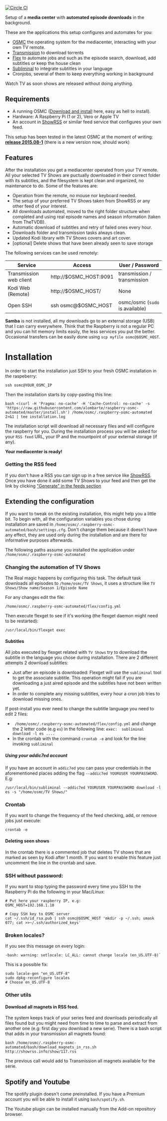 [![Circle CI](https://circleci.com/gh/alombarte/raspberry-osmc-automated.svg?style=svg)](https://circleci.com/gh/alombarte/raspberry-osmc-automated)

Setup of a **media center**  with **automated episode downloads** in the background.

These are the applications this setup configures and automates for you:

- [OSMC](https://osmc.tv/) the operating system for the mediacenter, interacting with your own TV remote.
- [Transmission](http://www.transmissionbt.com/) to download torrents
- [Flex](http://flexget.com/) to automate jobs and such as the episode search, download, add subtitles or keep the house clean
- [Subliminal](https://github.com/Diaoul/subliminal) to integrate subtitles in your language
- Cronjobs, several of them to keep everything working in background

Watch TV as soon shows are released without doing anything.


## Requirements
- A running OSMC ([Download and install](https://osmc.tv/download/) here, easy as hell to install).
- Hardware: A Raspberry Pi (1 or 2), Vero or Apple TV
- An account in [ShowRSS](https://showrss.info/) or similar feed service that configures your own feed.

This setup has been tested in the latest OSMC at the moment of writing: [**release 2015.08-1**](https://osmc.tv/download/images/) (there is a new version now, should work)

## Features
After the installation you get a mediacenter operated from your TV remote. All your selected TV Shows are puctually downloaded in their correct folder with its subtitles, and the filesystem is kept clean and organized, no maintenance to do. Some of the features are:

- Operation from the remote, no mouse nor keyboard needed.
- The setup of your preferred TV Shows taken from ShowRSS or any other feed of your interest.
- All downloads automated, moved to the right folder structure when completed and using real episode names and season information (taken from TheTVDB).
- Automatic download of subtitles and retry of failed ones every hour.
- Downloads folder and transmission tasks always clean.
- Updated Kodi library with TV Shows covers and art cover.
- [optional] Delete shows that have been already seen to save storage

The following services can be used remotely:

Service  | Access  | User / Password
-------- | ---- | -----------
Transmission web client | http://$OSMC_HOST:9091 | transmission / transmission
Kodi Web (Remote) | http://$OSMC_HOST/ | None
Open SSH | ssh osmc@$OSMC_HOST |  osmc/osmc (`sudo` is available)

**Samba** is not installed, all my downloads go to an external storage (USB) that I can carry everywhere. Think that the Raspberry is not a regular PC and you can hit memory limits easily, the less services you put the better. Occasional transfers can be easily done using `scp myfile osmc@$OSMC_HOST`.


# Installation
In order to start the installation just SSH to your fresh OSMC installation in the raspeberry:

	ssh osmc@YOUR_OSMC_IP

Then the installation starts by copy-pasting this line:

	bash <(curl -H 'Pragma: no-cache' -H 'Cache-Control: no-cache' -s 'https://raw.githubusercontent.com/alombarte/raspberry-osmc-automated/master/install.sh') /home/osmc/.raspberry-osmc-automated  2>&1 | tee installation.log

The installation script will download all necessary files and will configure the raspberry for you. During the installation process you will be asked for your `RSS feed` URL, your IP and the mountpoint of your external storage (if any).

**Your mediacenter is ready!**

### Getting the RSS feed
If you don't have a RSS you can sign up in a free service like [ShowRSS](http://showrss.info). Once you have done it add some TV Shows to your feed and then get the link by clicking ["Generate" in the feeds section](https://showrss.info/?cs=feeds)


## Extending the configuration
If you want to tweak on the existing installation, this might help you a little bit. To begin with, all the configuration variables you chose during installation are saved in `/home/osmc/.raspberry-osmc-automated/bash/settings.cfg`. Don't change them because it doesn't have any effect, they are used only during the installation and are there for informative purposes afterwards.

The following paths assume you installed the application under `/home/osmc/.raspberry-osmc-automated`
### Changing the automation of TV Shows
The Real magic happens by configuring this task. The default task downloads all episodes to `/home/osmc/TV Shows`, it uses a structure like `TV Shows/Show name/Season 1/Episode Name`

For any changes edit the file:

	/home/osmc/.raspberry-osmc-automated/flex/config.yml

Then execute flexget to see if it's working (the flexget daemon might need to be restarted):

	/usr/local/bin/flexget exec

#### Subtitles
All jobs executed by flexget related with `TV Shows` try to download the subtitle in the language you chose during installation. There are 2 different attempts 2 download subtitles:

- Just after an episode is downloaded: Flexget will use the `subliminal` tool to get the associate subtitle. This operation might fail if you are downloading a just aired episode and the subtitles have not been written yet.
- In order to complete any missing subtitles, every hour a cron job tries to download missing ones.

If post-install you ever need to change the subtitle language you need to edit 2 files:

- `	/home/osmc/.raspberry-osmc-automated/flex/config.yml` and change the 2 letter code (e.g `es`) in the following line: `exec:  subliminal download -l es ....`
- In the crontab with the command `crontab -e` and look for the line invoking `subliminal`

##### Using your addic7ed account
If you have an account in `addic7ed` you can pass your credentials in the aforementioned places adding the flag `--addic7ed YOURUSER YOURPASSWORD`. E.g:

	/usr/local/bin/subliminal --addic7ed YOURUSER YOURPASSWORD download -l es -s "/home/osmc/TV Shows/"

### Crontab
If you want to change the frequency of the feed checking, add, or remove jobs just execute:

	crontab -e

#### Deleting seen shows
In the crontab there is a commented job that deletes TV shows that are marked as seen by Kodi after 1 month. If you want to enable this feature just uncomment the line in the crontab and save.

### SSH without password:
If you want to stop typing the password every time you SSH to the Raspberry Pi do the following in your Mac/Linux:

	# Put here your raspberry IP, e.g:
	OSMC_HOST=192.168.1.10

	# Copy SSH key to OSMC server
	cat ~/.ssh/id_rsa.pub | ssh osmc@$OSMC_HOST 'mkdir -p ~/.ssh; umask 077; cat >>~/.ssh/authorized_keys'


### Broken locales?
If you see this message on every login:

	-bash: warning: setlocale: LC_ALL: cannot change locale (en_US.UTF-8)`

This is a possible fix:

    sudo locale-gen "en_US.UTF-8"
    sudo dpkg-reconfigure locales
    # Choose en_US.UTF-8

### Other utils
#### Download all magnets in RSS feed.
The system keeps track of your series feed and downloads periodically all files found but you might need from time to time to parse and extract from another one (e.g: first day you download a new serie).
There is a bash script that adds in your transmission all magnets found:

	bash /home/osmc/.raspberry-osmc-automated/bash/download_magnets_in_rss.sh http://showrss.info/show/117.rss

The previous call would add to Transmission all magnets available for the serie.

## Spotify and Youtube
The spotify plugin doesn't come preinstalled. If you have a Premium account you will be able to install it using `bash/spotify.sh`.

The Youtube plugin can be installed manually from the Add-on repository browser.
